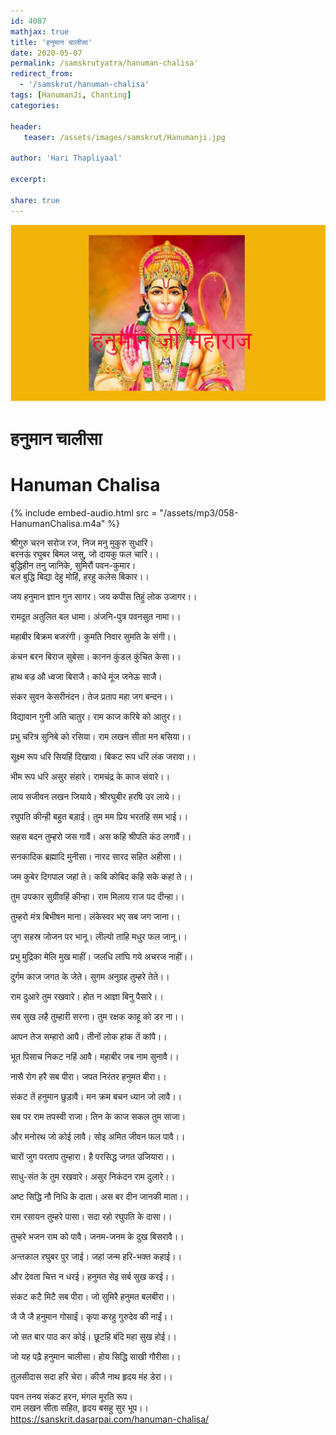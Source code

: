 ```yaml
---    
id: 4087    
mathjax: true    
title: 'हनुमान चालीसा'    
date: 2020-05-07    
permalink: /samskrutyatra/hanuman-chalisa'
redirect_from: 
  - '/samskrut/hanuman-chalisa'
tags: [HanumanJi, Chanting]    
categories:    
    
header:    
   teaser: /assets/images/samskrut/Hanumanji.jpg    
    
author: 'Hari Thapliyaal'    
    
excerpt:    
    
share: true    
---    
```

    
![](/assets/images/samskrut/Hanumanji.jpg)    
    
# हनुमान चालीसा     
# Hanuman Chalisa  
    
{% include embed-audio.html src = "/assets/mp3/058-HanumanChalisa.m4a" %}     
    
  
    
श्रीगुरु चरन सरोज रज, निज मनु मुकुरु सुधारि।    
बरनऊं रघुबर बिमल जसु, जो दायकु फल चारि।।    
बुद्धिहीन तनु जानिके, सुमिरौं पवन-कुमार।    
बल बुद्धि बिद्या देहु मोहिं, हरहु कलेस बिकार।।    
    
जय हनुमान ज्ञान गुन सागर। जय कपीस तिहुं लोक उजागर।।    
    
रामदूत अतुलित बल धामा। अंजनि-पुत्र पवनसुत नामा।।    
    
महाबीर बिक्रम बजरंगी। कुमति निवार सुमति के संगी।।    
    
कंचन बरन बिराज सुबेसा। कानन कुंडल कुंचित केसा।।    
    
हाथ बज्र औ ध्वजा बिराजै। कांधे मूंज जनेऊ साजै।    
    
संकर सुवन केसरीनंदन। तेज प्रताप महा जग बन्दन।।    
    
विद्यावान गुनी अति चातुर। राम काज करिबे को आतुर।।    
    
प्रभु चरित्र सुनिबे को रसिया। राम लखन सीता मन बसिया।।    
    
सूक्ष्म रूप धरि सियहिं दिखावा। बिकट रूप धरि लंक जरावा।।    
    
भीम रूप धरि असुर संहारे। रामचंद्र के काज संवारे।।    
    
लाय सजीवन लखन जियाये। श्रीरघुबीर हरषि उर लाये।।    
    
रघुपति कीन्ही बहुत बड़ाई। तुम मम प्रिय भरतहि सम भाई।।    
    
सहस बदन तुम्हरो जस गावैं। अस कहि श्रीपति कंठ लगावैं।।    
    
सनकादिक ब्रह्मादि मुनीसा। नारद सारद सहित अहीसा।।    
    
जम कुबेर दिगपाल जहां ते। कबि कोबिद कहि सके कहां ते।।    
    
तुम उपकार सुग्रीवहिं कीन्हा। राम मिलाय राज पद दीन्हा।।    
    
तुम्हरो मंत्र बिभीषन माना। लंकेस्वर भए सब जग जाना।।    
    
जुग सहस्र जोजन पर भानू। लील्यो ताहि मधुर फल जानू।।    
    
प्रभु मुद्रिका मेलि मुख माहीं। जलधि लांघि गये अचरज नाहीं।।    
    
दुर्गम काज जगत के जेते। सुगम अनुग्रह तुम्हरे तेते।।    
    
राम दुआरे तुम रखवारे। होत न आज्ञा बिनु पैसारे।।    
    
सब सुख लहै तुम्हारी सरना। तुम रक्षक काहू को डर ना।।    
    
आपन तेज सम्हारो आपै। तीनों लोक हांक तें कांपै।।    
    
भूत पिसाच निकट नहिं आवै। महाबीर जब नाम सुनावै।।    
    
नासै रोग हरै सब पीरा। जपत निरंतर हनुमत बीरा।।    
    
संकट तें हनुमान छुड़ावै। मन क्रम बचन ध्यान जो लावै।।    
    
सब पर राम तपस्वी राजा। तिन के काज सकल तुम साजा।    
    
और मनोरथ जो कोई लावै। सोइ अमित जीवन फल पावै।।    
    
चारों जुग परताप तुम्हारा। है परसिद्ध जगत उजियारा।।    
    
साधु-संत के तुम रखवारे। असुर निकंदन राम दुलारे।।    
    
अष्ट सिद्धि नौ निधि के दाता। अस बर दीन जानकी माता।।    
    
राम रसायन तुम्हरे पासा। सदा रहो रघुपति के दासा।।    
    
तुम्हरे भजन राम को पावै। जनम-जनम के दुख बिसरावै।।    
    
अन्तकाल रघुबर पुर जाई। जहां जन्म हरि-भक्त कहाई।।    
    
और देवता चित्त न धरई। हनुमत सेइ सर्ब सुख करई।।    
    
संकट कटै मिटै सब पीरा। जो सुमिरै हनुमत बलबीरा।।    
    
जै जै जै हनुमान गोसाईं। कृपा करहु गुरुदेव की नाईं।।    
    
जो सत बार पाठ कर कोई। छूटहि बंदि महा सुख होई।।    
    
जो यह पढ़ै हनुमान चालीसा। होय सिद्धि साखी गौरीसा।।    
    
तुलसीदास सदा हरि चेरा। कीजै नाथ हृदय मंह डेरा।।    
    
पवन तनय संकट हरन, मंगल मूरति रूप।    
राम लखन सीता सहित, हृदय बसहु सुर भूप।।    
https://sanskrit.dasarpai.com/hanuman-chalisa/